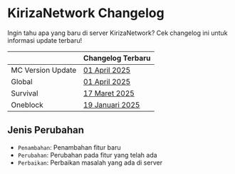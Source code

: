 # KirizaNetwork Changelog

Ingin tahu apa yang baru di server KirizaNetwork? Cek changelog ini untuk informasi update terbaru!

|                   | Changelog Terbaru                                    |
|-------------------|------------------------------------------------------|
| MC Version Update | [01 April 2025](changelogs/mc/2025-04-01.md)         |
| Global            | [01 April 2025](changelogs/global/2025-04-01.md)     |
| Survival          | [17 Maret 2025](changelogs/survival/2025-03-17.md)   |
| Oneblock          | [19 Januari 2025](changelogs/oneblock/2025-01-19.md) |

## Jenis Perubahan

- `Penambahan`: Penambahan fitur baru
- `Perubahan`: Perubahan pada fitur yang telah ada
- `Perbaikan`: Perbaikan masalah yang ada di server